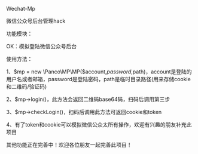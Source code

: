 Wechat-Mp

微信公众号后台管理hack

功能模块：

OK：模拟登陆微信公众号后台

使用方法：

1、$mp = new \Panco\MP\MP($account,$password,$path)，account是登陆的用户名或者邮箱，password是登陆密码，path是临时目录路径(用来存储cookie和二维码/验证码)

2、$mp->login()，此方法会返回二维码base64码，扫码后调用第三步

3、$mp->checkLogin()，扫码后调用此方法可返回cookie和token

4、有了token和cookie可以模拟微信公众太所有操作，欢迎有兴趣的朋友补充此项目

其他功能正在完善中！欢迎各位朋友一起完善此项目！


